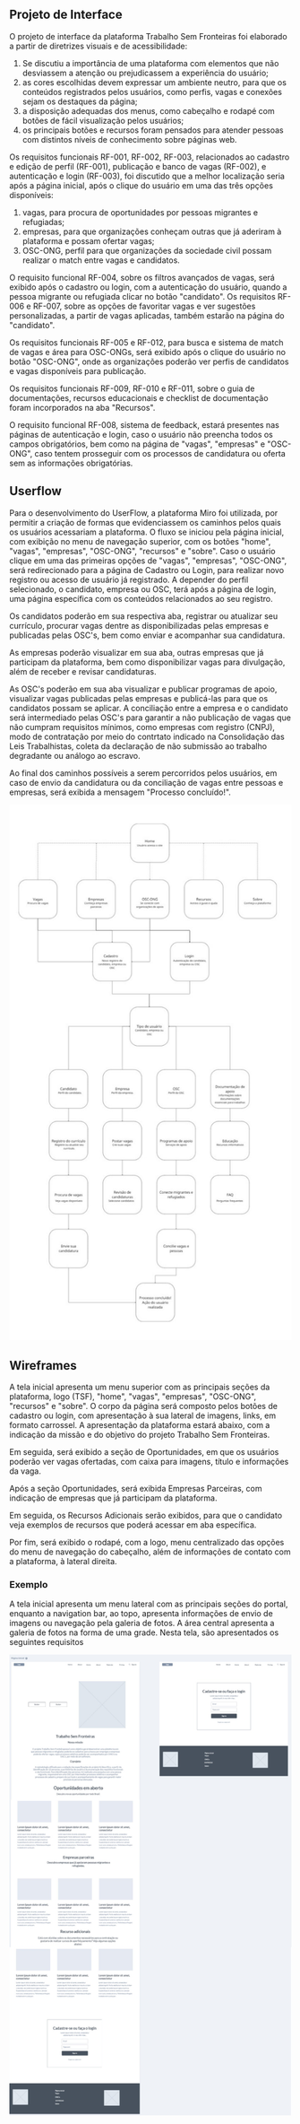 ## Projeto de Interface

O projeto de interface da plataforma Trabalho Sem Fronteiras foi elaborado a partir de diretrizes visuais e de acessibilidade:<br>
1. Se discutiu a importância de uma plataforma com elementos que não desviassem a atenção ou prejudicassem a experiência do usuário;<br> 
2. as cores escolhidas devem expressar um ambiente neutro, para que os conteúdos registrados pelos usuários, como perfis, vagas e conexões sejam os destaques da página;<br> 
3. a disposição adequadas dos menus, como cabeçalho e rodapé com botões de fácil visualização pelos usuários;<br> 
4. os principais botões e recursos foram pensados para atender pessoas com distintos níveis de conhecimento sobre páginas web.<br>

Os requisitos funcionais RF-001, RF-002, RF-003, relacionados ao cadastro e edição de perfil (RF-001), publicação e banco de vagas (RF-002), e autenticação e login (RF-003), foi discutido que a melhor localização seria após a página inicial, após o clique do usuário em uma das três opções disponíveis:<br> 
1. vagas, para procura de oportunidades por pessoas migrantes e refugiadas;<br>
2. empresas, para que organizações conheçam outras que já aderiram à plataforma e possam ofertar vagas;<br>
3. OSC-ONG, perfil para que organizações da sociedade civil possam realizar o match entre vagas e candidatos.<br>

O requisito funcional RF-004, sobre os filtros avançados de vagas, será exibido após o cadastro ou login, com a autenticação do usuário, quando a pessoa migrante ou refugiada clicar no botão "candidato". Os requisitos RF-006 e RF-007, sobre as opções de favoritar vagas e ver sugestões personalizadas, a partir de vagas aplicadas, também estarão na página do "candidato".

Os requisitos funcionais RF-005 e RF-012, para busca e sistema de match de vagas e área para OSC-ONGs, será exibido após o clique do usuário no botão "OSC-ONG", onde as organizações poderão ver perfis de candidatos e vagas disponíveis para publicação.

Os requisitos funcionais RF-009, RF-010 e RF-011, sobre o guia de documentações, recursos educacionais e checklist de documentação foram incorporados na aba "Recursos".

O requisito funcional RF-008, sistema de feedback, estará presentes nas páginas de autenticação e login, caso o usuário não preencha todos os campos obrigatórios, bem como na página de "vagas", "empresas" e "OSC-ONG", caso tentem prosseguir com os processos de candidatura ou oferta sem as informações obrigatórias.

## Userflow

Para o desenvolvimento do UserFlow, a plataforma Miro foi utilizada, por permitir a criação de formas que evidenciassem os caminhos pelos quais os usuários acessariam a plataforma. O fluxo se iniciou pela página inicial, com exibição no menu de navegação superior, com os  botões "home", "vagas", "empresas", "OSC-ONG", "recursos" e "sobre". Caso o usuário clique em uma das primeiras opções de "vagas", "empresas", "OSC-ONG", será redirecionado para a página de Cadastro ou Login, para realizar novo registro ou acesso de usuário já registrado. A depender do perfil selecionado, o candidato, empresa ou OSC, terá após a página de login, uma página específica com os conteúdos relacionados ao seu registro.

Os candidatos poderão em sua respectiva aba, registrar ou atualizar seu currículo, procurar vagas dentre as disponibilizadas pelas empresas e publicadas pelas OSC's, bem como enviar e acompanhar sua candidatura.

As empresas poderão visualizar em sua aba, outras empresas que já participam da plataforma, bem como disponibilizar vagas para divulgação, além de receber e revisar candidaturas.

As OSC's poderão em sua aba visualizar e publicar programas de apoio, visualizar vagas publicadas pelas empresas e publicá-las para que os candidatos possam se aplicar. A conciliação entre a empresa e o candidato será intermediado pelas OSC's para garantir a não publicação de vagas que não cumpram requisitos mínimos, como empresas com registro (CNPJ), modo de contratação por meio do contrtato indicado na Consolidação das Leis Trabalhistas, coleta da declaração de não submissão ao trabalho degradante ou análogo ao escravo.

Ao final dos caminhos possíveis a serem percorridos pelos usuários, em caso de envio da candidatura ou da conciliação de vagas entre pessoas e empresas, será exibida a mensagem "Processo concluído!".

![Exemplo de UserFlow](img/userflow.png)

## Wireframes

A tela inicial apresenta um menu superior com as principais seções da plataforma, logo (TSF), "home", "vagas", "empresas", "OSC-ONG", "recursos" e "sobre". O corpo da página será composto pelos botões de cadastro ou login, com apresentação à sua lateral de imagens, links, em formato carrossel. A apresentação da plataforma estará abaixo, com a indicação da missão e do objetivo do projeto Trabalho Sem Fronteiras.

Em seguida, será exibido a seção de Oportunidades, em que os usuários poderão ver vagas ofertadas, com caixa para imagens, título e informações da vaga.

Após a seção Oportunidades, será exibida Empresas Parceiras, com indicação de empresas que já participam da plataforma.

Em seguida, os Recursos Adicionais serão exibidos, para que o candidato veja exemplos de recursos que poderá acessar em aba específica.

Por fim, será exibido o rodapé, com a logo, menu centralizado das opções do menu de navegação do cabeçalho, além de informações de contato com a plataforma, à lateral direita.

### Exemplo

A tela inicial apresenta um menu lateral com as principais seções do portal, enquanto a navigation bar, ao topo, apresenta informações de envio de imagens ou navegação pela galeria de fotos. A área central apresenta a galeria de fotos na forma de uma grade. Nesta tela, são apresentados os seguintes requisitos

![Exemplo de Wireframe](img/wireframe.png)
